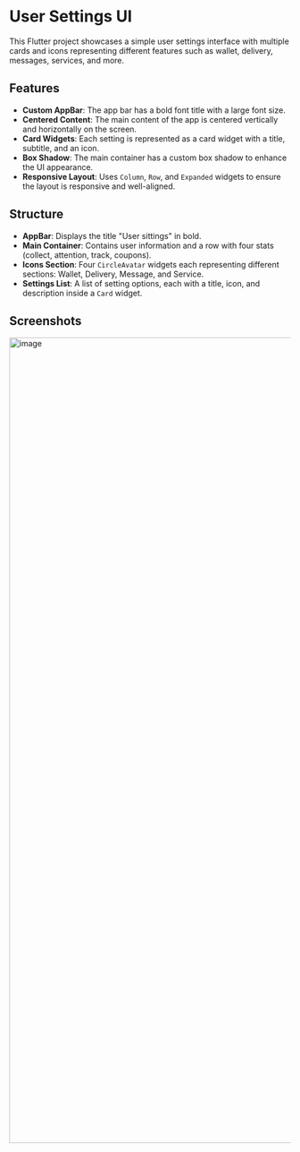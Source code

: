
# User Settings UI

This Flutter project showcases a simple user settings interface with multiple cards and icons representing different features such as wallet, delivery, messages, services, and more.

## Features

- **Custom AppBar**: The app bar has a bold font title with a large font size.
- **Centered Content**: The main content of the app is centered vertically and horizontally on the screen.
- **Card Widgets**: Each setting is represented as a card widget with a title, subtitle, and an icon.
- **Box Shadow**: The main container has a custom box shadow to enhance the UI appearance.
- **Responsive Layout**: Uses `Column`, `Row`, and `Expanded` widgets to ensure the layout is responsive and well-aligned.

## Structure

- **AppBar**: Displays the title "User sittings" in bold.
- **Main Container**: Contains user information and a row with four stats (collect, attention, track, coupons).
- **Icons Section**: Four `CircleAvatar` widgets each representing different sections: Wallet, Delivery, Message, and Service.
- **Settings List**: A list of setting options, each with a title, icon, and description inside a `Card` widget.

## Screenshots



<img width="1440" alt="image" src="https://github.com/user-attachments/assets/140feff4-bc73-48bb-87b0-35f3aa826305">



